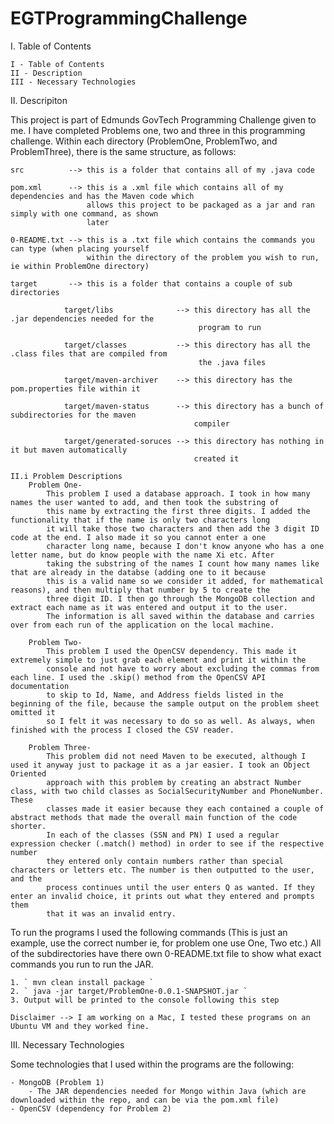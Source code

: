 # EGTProgrammingChallenge

I. Table of Contents 

    I - Table of Contents
    II - Description
    III - Necessary Technologies


II. Descripiton

This project is part of Edmunds GovTech Programming Challenge given to me. I have completed Problems one, 
two and three in this programming challenge. Within each directory (ProblemOne, ProblemTwo, and 
ProblemThree), there is the same structure, as follows:
   
    src          --> this is a folder that contains all of my .java code
    
    pom.xml      --> this is a .xml file which contains all of my dependencies and has the Maven code which 
                     allows this project to be packaged as a jar and ran simply with one command, as shown 
                     later
    
    0-README.txt --> this is a .txt file which contains the commands you can type (when placing yourself 
                     within the directory of the problem you wish to run, ie within ProblemOne directory)
    
    target       --> this is a folder that contains a couple of sub directories
                    
                target/libs              --> this directory has all the .jar dependencies needed for the 
                                              program to run
    
                target/classes           --> this directory has all the .class files that are compiled from
                                              the .java files
            
                target/maven-archiver    --> this directory has the pom.properties file within it
    
                target/maven-status      --> this directory has a bunch of subdirectories for the maven 
                                             compiler

                target/generated-soruces --> this directory has nothing in it but maven automatically
                                             created it 

    II.i Problem Descriptions
        Problem One-
            This problem I used a database approach. I took in how many names the user wanted to add, and then took the substring of
            this name by extracting the first three digits. I added the functionality that if the name is only two characters long
            it will take those two characters and then add the 3 digit ID code at the end. I also made it so you cannot enter a one
            character long name, because I don't know anyone who has a one letter name, but do know people with the name Xi etc. After
            taking the substring of the names I count how many names like that are already in the databse (adding one to it because
            this is a valid name so we consider it added, for mathematical reasons), and then multiply that number by 5 to create the
            three digit ID. I then go through the MongoDB collection and extract each name as it was entered and output it to the user.
            The information is all saved within the database and carries over from each run of the application on the local machine.

        Problem Two-
            This problem I used the OpenCSV dependency. This made it extremely simple to just grab each element and print it within the
            console and not have to worry about excluding the commas from each line. I used the .skip() method from the OpenCSV API documentation
            to skip to Id, Name, and Address fields listed in the beginning of the file, because the sample output on the problem sheet omitted it
            so I felt it was necessary to do so as well. As always, when finished with the process I closed the CSV reader.

        Problem Three-
            This problem did not need Maven to be executed, although I used it anyway just to package it as a jar easier. I took an Object Oriented
            approach with this problem by creating an abstract Number class, with two child classes as SocialSecurityNumber and PhoneNumber. These
            classes made it easier because they each contained a couple of abstract methods that made the overall main function of the code shorter.
            In each of the classes (SSN and PN) I used a regular expression checker (.match() method) in order to see if the respective number
            they entered only contain numbers rather than special characters or letters etc. The number is then outputted to the user, and the 
            process continues until the user enters Q as wanted. If they enter an invalid choice, it prints out what they entered and prompts them
            that it was an invalid entry. 

To run the programs I used the following commands (This is just an example, use the correct number ie, for problem one use One, Two etc.)
All of the subdirectories have there own 0-README.txt file to show what exact commands you run to run the JAR.

    1. ` mvn clean install package `
    2. ` java -jar target/ProblemOne-0.0.1-SNAPSHOT.jar `
    3. Output will be printed to the console following this step

    Disclaimer --> I am working on a Mac, I tested these programs on an Ubuntu VM and they worked fine. 

III. Necessary Technologies

Some technologies that I used within the programs are the following:

    - MongoDB (Problem 1)
        - The JAR dependencies needed for Mongo within Java (which are downloaded within the repo, and can be via the pom.xml file)
    - OpenCSV (dependency for Problem 2)






